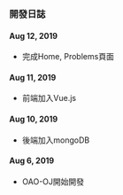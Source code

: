 
### 開發日誌

#### Aug 12, 2019
- 完成Home, Problems頁面

#### Aug 11, 2019
- 前端加入Vue.js

#### Aug 10, 2019
- 後端加入mongoDB

#### Aug 6, 2019
- OAO-OJ開始開發